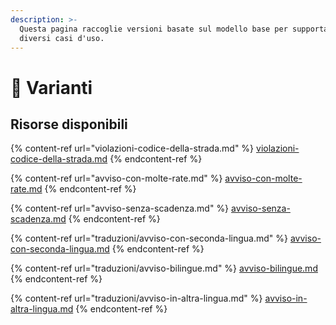 ```yaml
---
description: >-
  Questa pagina raccoglie versioni basate sul modello base per supportare meglio
  diversi casi d'uso.
---
```


# 🍭 Varianti

## Risorse disponibili

{% content-ref url="violazioni-codice-della-strada.md" %}
[violazioni-codice-della-strada.md](violazioni-codice-della-strada.md)
{% endcontent-ref %}

{% content-ref url="avviso-con-molte-rate.md" %}
[avviso-con-molte-rate.md](avviso-con-molte-rate.md)
{% endcontent-ref %}

{% content-ref url="avviso-senza-scadenza.md" %}
[avviso-senza-scadenza.md](avviso-senza-scadenza.md)
{% endcontent-ref %}

{% content-ref url="traduzioni/avviso-con-seconda-lingua.md" %}
[avviso-con-seconda-lingua.md](traduzioni/avviso-con-seconda-lingua.md)
{% endcontent-ref %}

{% content-ref url="traduzioni/avviso-bilingue.md" %}
[avviso-bilingue.md](traduzioni/avviso-bilingue.md)
{% endcontent-ref %}

{% content-ref url="traduzioni/avviso-in-altra-lingua.md" %}
[avviso-in-altra-lingua.md](traduzioni/avviso-in-altra-lingua.md)
{% endcontent-ref %}

